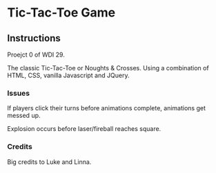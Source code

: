 # Tic-Tac-Toe Game

## Instructions

Proejct 0 of WDI 29.

The classic Tic-Tac-Toe or Noughts & Crosses.  Using a combination of HTML, CSS, vanilla Javascript and JQuery.

### Issues

If players click their turns before animations complete, animations get messed up.

Explosion occurs before laser/fireball reaches square.


### Credits

Big credits to Luke and Linna.
